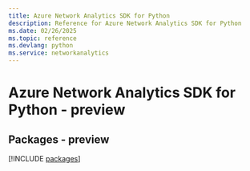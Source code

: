 ```yaml
---
title: Azure Network Analytics SDK for Python
description: Reference for Azure Network Analytics SDK for Python
ms.date: 02/26/2025
ms.topic: reference
ms.devlang: python
ms.service: networkanalytics
---
```

# Azure Network Analytics SDK for Python - preview
## Packages - preview
[!INCLUDE [packages](network-analytics-index.md)]
